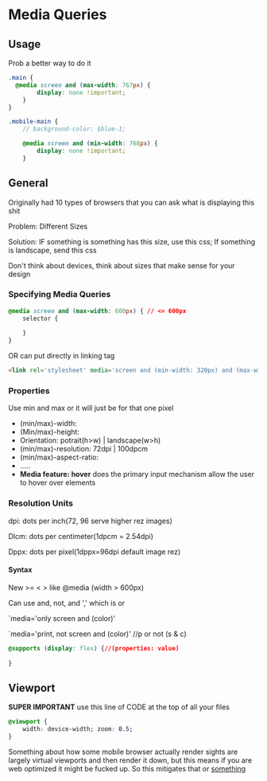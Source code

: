 # Media Queries

## Usage

Prob a better way to do it 

```scss
.main {
  @media screen and (max-width: 767px) {
        display: none !important;
    }
}

.mobile-main {
    // background-color: $blue-1;

    @media screen and (min-width: 768px) {
        display: none !important;
    }
```

## General

Originally had 10 types of browsers that you can ask what is displaying this shit

Problem: Different Sizes

Solution: IF something is something has this size, use this css; If something is landscape, send this css

Don't think about devices, think about sizes that make sense for your design

###  Specifying Media Queries

```css
@media screen and (max-width: 600px) { // <= 600px
    selector {
        
    }
}
```

OR can put directly in linking tag

```html
<link rel='stylesheet' media='screen and (min-width: 320px) and (max-width: 480px)' href='css/smartphone.css' />
```

### Properties

Use min and max or it will just be for that one pixel

- (min/max)-width:
- (Min/max)-height:
- Orientation: potrait(h>w) | landscape(w>h)
- (min/max)-resolution: 72dpi | 100dpcm
- (min/max)-aspect-ratio: 
- …..
- **Media feature: hover** does the primary input mechanism allow the user to hover over elements

### Resolution Units

dpi: dots per inch(72, 96 serve higher rez images)

Dlcm: dots per centimeter(1dpcm = 2.54dpi)

Dppx: dots per pixel(1dppx=96dpi default image rez)

#### Syntax

New >= < > like @media (width > 600px)

Can use and, not, and ',' which is or

`media='only screen and (color)'

`media='print, not screen and (color)' //p or not (s & c)

```css
@supports (display: flex) {//(properties: value) 
    
}
```

## Viewport

**SUPER IMPORTANT** use this line of CODE at the top of all your files

```css
@viewport {
    width: device-width; zoom: 0.5;
}
```

Something about how some mobile browser actually render sights are largely virtual viewports and then render it down, but this means if you are web optimized it might be fucked up. So this mitigates that or [something](https://developer.apple.com/library/archive/documentation/AppleApplications/Reference/SafariWebContent/UsingtheViewport/UsingtheViewport.html)

